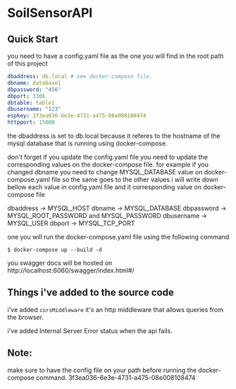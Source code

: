 # SoilSensorAPI


## Quick Start

you need to have a config.yaml file as the one you will find in the root path
of this project

```yaml
dbaddress: db.local # see docker-compose file.
dbname: database1
dbpassword: "456"
dbport: 3306
dbtable: table1
dbusername: "123"
espkey: 3f3ea036-6e3e-4731-a475-08e008108474
httpport: 15000
```
the dbaddress is set to db.local because it referes to the hostname of the
mysql database that is running using docker-compose.


don't forget if you update the config.yaml file you need to update the
corresponding values on the docker-compose file. for example if you changed
dbname you need to change MYSQL_DATABASE value on docker-compose.yaml file so
the same goes to the other values i will write down bellow each value in
config.yaml file and it corresponding value on docker-compose file

dbaddress -> MYSQL_HOST
dbname -> MYSQL_DATABASE
dbpassword -> MYSQL_ROOT_PASSWORD and MYSQL_PASSWORD
dbusername -> MYSQL_USER
dbport -> MYSQL_TCP_PORT


one you will run the docker-compose.yaml file using the following command
```console
$ docker-compose up --build -d
```
you swagger docs will be hosted on http://localhost:6060/swagger/index.html#/


## Things i've added to the source code

i've added `corsMiddleware` it's an http middleware that allows queries from the browser.

i've added Internal Server Error status when the api fails.


## Note:
make sure to have the config file on your path before running the
docker-compose command.
3f3ea036-6e3e-4731-a475-08e008108474

